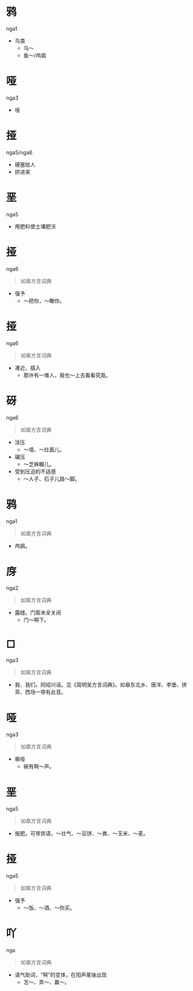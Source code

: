 # 鸦
nga1
- 鸟类
  - 乌～
  - 鱼～/鸬鹚

# 哑
nga3
- 哑

# 挜
nga5/nga6
- 硬塞给人
- 挤进来

# 垩
nga5
- 用肥料使土壤肥沃


# 挜
nga6
> 如皋方言词典
- 强予
  - ～把你，～瞰你。

# 挜
nga6
> 如皋方言词典
- 凑近、插入
  - 那许有一堆人，我也～上去看看究竟。

# 砑
nga6
> 如皋方言词典
- 涂压
  - ～墙、～灶面儿。
- 碾压
  - ～芝麻糏儿。
- 受到压迫的不适感
  - ～人子、石子儿路～脚。

# 鸦
nga1
> 如皋方言词典
- 鸬鹚。

# 庌
nga2
> 如皋方言词典
- 露缝。门窗未全关闭
  - 门～啊下。

# □
nga3
> 如皋方言词典
- 我、我们。同绍兴话。见《简明吴方言词典》。如皋东北乡、唐洋、李堡、拼茶、西场一带有此音。

# 哑
nga3
> 如皋方言词典
- 嘶哑
  - 碗有啊～声。

# 垩
nga5
> 如皋方言词典
- 施肥。可带宾语，～壮气、～豆饼、～粪、～玉米、～麦。

# 挜
nga5
> 如皋方言词典
- 强予
  - ～饭、～酒、～你买。

# 吖
nga
> 如皋方言词典
- 语气助词，“啊”的变体，在阳声尾後出现
  - 怎～、弄～、赢～。
